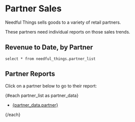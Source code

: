 # Partner Sales

Needful Things sells goods to a variety of retail partners. 

These partners need individual reports on those sales trends.


## Revenue to Date, by Partner

```partner_list
select * from needful_things.partner_list
```

<BarChart 
    data={partner_list} 
    title='Sales per partner' 
    swapXY
    labels=true
    yGridlines=false
    yAxisLabels=false
/>

## Partner Reports

Click on a partner below to go to their report:

{#each partner_list as partner_data}

- [{partner_data.partner}](/partner-reports/{partner_data.partner}/)

{/each}
